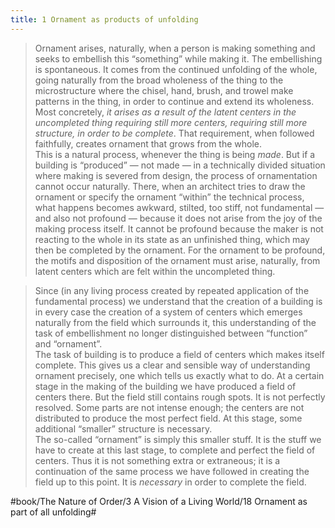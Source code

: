 ```yaml
---
title: 1 Ornament as products of unfolding
---
```


> Ornament arises, naturally, when a person is making something and seeks to embellish this “something” while making it. The embellishing is spontaneous. It comes from the continued unfolding of the whole, going naturally from the broad wholeness of the thing to the microstructure where the chisel, hand, brush, and trowel make patterns in the thing, in order to continue and extend its wholeness. Most concretely, *it arises as a result of the latent centers in the uncompleted thing requiring still more centers, requiring still more structure, in order to be complete*. That requirement, when followed faithfully, creates ornament that grows from the whole.  
> This is a natural process, whenever the thing is being *made*. But if a building is “produced” — not made — in a technically divided situation where making is severed from design, the process of ornamentation cannot occur naturally. There, when an architect tries to draw the ornament or specify the ornament “within” the technical process, what happens becomes awkward, stilted, too stiff, not fundamental — and also not profound — because it does not arise from the joy of the making process itself. It cannot be profound because the maker is not reacting to the whole in its state as an unfinished thing, which may then be completed by the ornament. For the ornament to be profound, the motifs and disposition of the ornament must arise, naturally, from latent centers which are felt within the uncompleted thing.  

> Since (in any living process created by repeated application of the fundamental process) we understand that the creation of a building is in every case the creation of a system of centers which emerges naturally from  the field which surrounds it, this understanding of the task of embellishment no longer distinguished between “function” and “ornament”.  
> The task of building is to produce a field of centers which makes itself complete. This gives us a clear and sensible way of understanding ornament precisely, one which tells us exactly what to do. At a certain stage in the making of the building we have produced a field of centers there. But the field still contains rough spots. It is not perfectly resolved. Some parts are not intense enough; the centers are not distributed to produce the most perfect field. At this stage, some additional “smaller” structure is necessary.  
> The so-called “ornament” is simply this smaller stuff. It is the stuff we have to create at this last stage, to complete and perfect the field of centers. Thus it is not something extra or extraneous; it is a continuation of the same process we have followed in creating the field up to this point. It is *necessary* in order to complete the field.  

#book/The Nature of Order/3 A Vision of a Living World/18 Ornament as part of all unfolding#